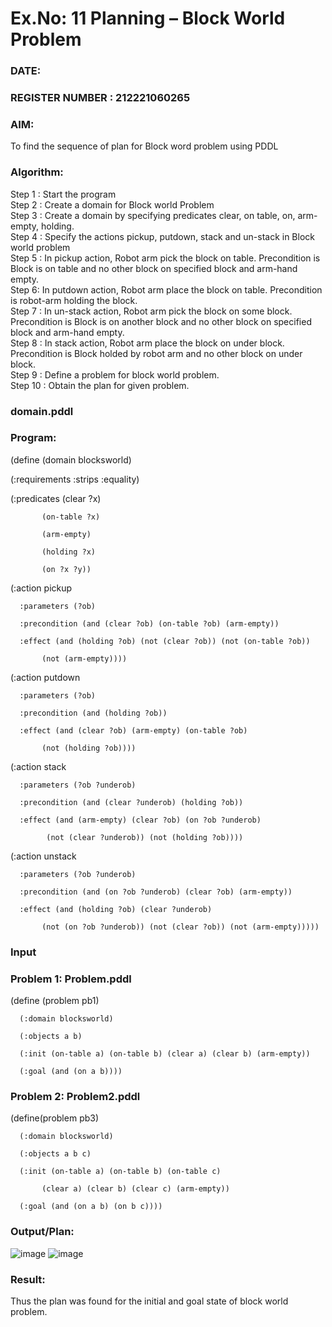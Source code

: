 # Ex.No: 11  Planning –  Block World Problem 
### DATE:                                                                            
### REGISTER NUMBER : 212221060265
### AIM: 
To find the sequence of plan for Block word problem using PDDL  
###  Algorithm:
Step 1 :  Start the program <br>
Step 2 : Create a domain for Block world Problem <br>
Step 3 :  Create a domain by specifying predicates clear, on table, on, arm-empty, holding. <br>
Step 4 : Specify the actions pickup, putdown, stack and un-stack in Block world problem <br>
Step 5 :  In pickup action, Robot arm pick the block on table. Precondition is Block is on table and no other block on specified block and arm-hand empty.<br>
Step 6:  In putdown action, Robot arm place the block on table. Precondition is robot-arm holding the block.<br>
Step 7 : In un-stack action, Robot arm pick the block on some block. Precondition is Block is on another block and no other block on specified block and arm-hand empty.<br>
Step 8 : In stack action, Robot arm place the block on under block. Precondition is Block holded by robot arm and no other block on under block.<br>
Step 9 : Define a problem for block world problem.<br> 
Step 10 : Obtain the plan for given problem.<br> 

###  domain.pddl
### Program:

  (define (domain blocksworld)
  
  (:requirements :strips :equality)
  
  (:predicates (clear ?x)
  
           (on-table ?x)
           
           (arm-empty)
           
           (holding ?x)
           
           (on ?x ?y))
  (:action pickup
  
      :parameters (?ob)
  
      :precondition (and (clear ?ob) (on-table ?ob) (arm-empty))
      
      :effect (and (holding ?ob) (not (clear ?ob)) (not (on-table ?ob))
      
           (not (arm-empty))))
 
  (:action putdown
  
      :parameters (?ob)
      
      :precondition (and (holding ?ob))
      
      :effect (and (clear ?ob) (arm-empty) (on-table ?ob)
      
           (not (holding ?ob))))

  (:action stack
  
      :parameters (?ob ?underob)
      
      :precondition (and (clear ?underob) (holding ?ob))
      
      :effect (and (arm-empty) (clear ?ob) (on ?ob ?underob)
      
            (not (clear ?underob)) (not (holding ?ob))))
            
  (:action unstack
    
      :parameters (?ob ?underob)
      
      :precondition (and (on ?ob ?underob) (clear ?ob) (arm-empty))
      
      :effect (and (holding ?ob) (clear ?underob)
      
           (not (on ?ob ?underob)) (not (clear ?ob)) (not (arm-empty)))))

### Input 
### Problem 1: Problem.pddl

 (define (problem pb1)
 
      (:domain blocksworld)
 
      (:objects a b)
      
      (:init (on-table a) (on-table b) (clear a) (clear b) (arm-empty))
      
      (:goal (and (on a b))))

### Problem 2: Problem2.pddl

 (define(problem pb3)

      (:domain blocksworld)
      
      (:objects a b c)
      
      (:init (on-table a) (on-table b) (on-table c)
      
           (clear a) (clear b) (clear c) (arm-empty))
      
      (:goal (and (on a b) (on b c))))

### Output/Plan:

![image](https://github.com/Shaiksushma123/AI_Lab_2023-24/assets/159005642/7b2b8b56-d649-43e9-b4f5-b9966fef4642)
![image](https://github.com/Shaiksushma123/AI_Lab_2023-24/assets/159005642/23c1e35b-b330-419b-9c1b-311b3b5cfda4)


### Result:
Thus the plan was found for the initial and goal state of block world problem.
